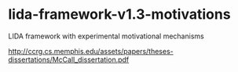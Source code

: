 # lida-framework-v1.3-motivations
LIDA framework with experimental motivational mechanisms

http://ccrg.cs.memphis.edu/assets/papers/theses-dissertations/McCall_dissertation.pdf
